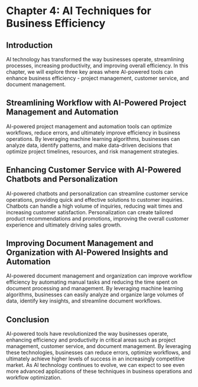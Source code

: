 Chapter 4: AI Techniques for Business Efficiency
================================================

Introduction
------------

AI technology has transformed the way businesses operate, streamlining processes, increasing productivity, and improving overall efficiency. In this chapter, we will explore three key areas where AI-powered tools can enhance business efficiency - project management, customer service, and document management.

Streamlining Workflow with AI-Powered Project Management and Automation
-----------------------------------------------------------------------

AI-powered project management and automation tools can optimize workflows, reduce errors, and ultimately improve efficiency in business operations. By leveraging machine learning algorithms, businesses can analyze data, identify patterns, and make data-driven decisions that optimize project timelines, resources, and risk management strategies.

Enhancing Customer Service with AI-Powered Chatbots and Personalization
-----------------------------------------------------------------------

AI-powered chatbots and personalization can streamline customer service operations, providing quick and effective solutions to customer inquiries. Chatbots can handle a high volume of inquiries, reducing wait times and increasing customer satisfaction. Personalization can create tailored product recommendations and promotions, improving the overall customer experience and ultimately driving sales growth.

Improving Document Management and Organization with AI-Powered Insights and Automation
--------------------------------------------------------------------------------------

AI-powered document management and organization can improve workflow efficiency by automating manual tasks and reducing the time spent on document processing and management. By leveraging machine learning algorithms, businesses can easily analyze and organize large volumes of data, identify key insights, and streamline document workflows.

Conclusion
----------

AI-powered tools have revolutionized the way businesses operate, enhancing efficiency and productivity in critical areas such as project management, customer service, and document management. By leveraging these technologies, businesses can reduce errors, optimize workflows, and ultimately achieve higher levels of success in an increasingly competitive market. As AI technology continues to evolve, we can expect to see even more advanced applications of these techniques in business operations and workflow optimization.
